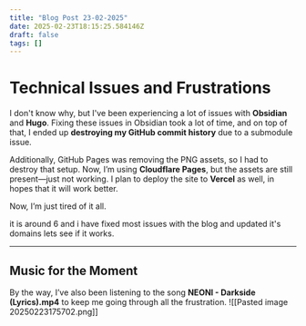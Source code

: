 ```yaml
---
title: "Blog Post 23-02-2025"
date: 2025-02-23T18:15:25.584146Z
draft: false
tags: []
---
```


# Technical Issues and Frustrations

I don't know why, but I've been experiencing a lot of issues with **Obsidian** and **Hugo**. Fixing these issues in Obsidian took a lot of time, and on top of that, I ended up **destroying my GitHub commit history** due to a submodule issue.

Additionally, GitHub Pages was removing the PNG assets, so I had to destroy that setup. Now, I’m using **Cloudflare Pages**, but the assets are still present—just not working. I plan to deploy the site to **Vercel** as well, in hopes that it will work better.

Now, I’m just tired of it all.

it is around 6 and i have fixed most issues with the blog and updated it's domains lets see if it works.

---

## Music for the Moment

By the way, I’ve also been listening to the song **NEONI - Darkside (Lyrics).mp4** to keep me going through all the frustration.
![[Pasted image 20250223175702.png]]